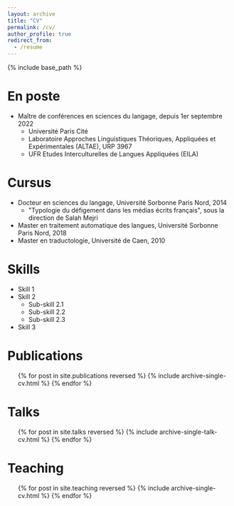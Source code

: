 ```yaml
---
layout: archive
title: "CV"
permalink: /cv/
author_profile: true
redirect_from:
  - /resume
---
```


{% include base_path %}


En poste
======
* Maître de conférences en sciences du langage, depuis 1er septembre 2022
  * Université Paris Cité
  * Laboratoire Approches Linguistiques Théoriques, Appliquées et Expérimentales (ALTAE), URP 3967 
  * UFR Etudes Interculturelles de Langues Appliquées (EILA)


Cursus
======
* Docteur en sciences du langage, Université Sorbonne Paris Nord, 2014
  * "Typologie du défigement dans les médias écrits français", sous la direction de Salah Mejri
* Master en traitement automatique des langues, Université Sorbonne Paris Nord, 2018
* Master en traductologie, Université de Caen, 2010
  
Skills
======
* Skill 1
* Skill 2
  * Sub-skill 2.1
  * Sub-skill 2.2
  * Sub-skill 2.3
* Skill 3

Publications
======
  <ul>{% for post in site.publications reversed %}
    {% include archive-single-cv.html %}
  {% endfor %}</ul>
  
Talks
======
  <ul>{% for post in site.talks reversed %}
    {% include archive-single-talk-cv.html  %}
  {% endfor %}</ul>
  
Teaching
======
  <ul>{% for post in site.teaching reversed %}
    {% include archive-single-cv.html %}
  {% endfor %}</ul>
  
<!---Service and leadership
======
* Currently signed in to 43 different slack teams--->
